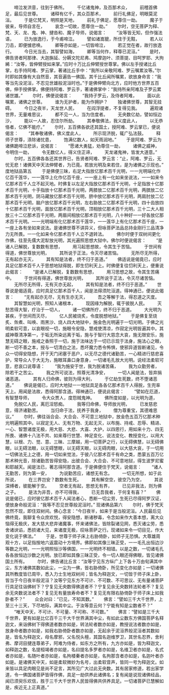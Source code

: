 <!-- { "loadSidebar": true } -->
　　啼泣发洪音，往到于佛所。
　　千亿诸鬼神，及百那术众，
　　前稽首佛足，最后见世尊。
　　诸释有亿千，其众百那术，
　　前行礼佛足，明眼莫泥洹。
　　于是亿梵天，明照是天地，
　　前礼于佛足，愿尊住一劫。
　　魔子于彼来，导师自言在，
　　哀念一切故，愿尊住一劫。”
　　尔时，空无菩萨为释、梵、天、龙、鬼、神、揵沓和、魔子导师，说偈言：
　　“汝等皆无知，但作强法语，
　　已为放逸行，于今甫啼泣。
　　譬如诸嵩貔，所住于无黠，
　　若人以刀击，即便懅悲唤。
　　卿等亦如是，一切皆啼泣，
　　若正觉在者，故行放逸行。
　　今日光当去，其智譬如海，
　　卿等当何作，释尊已泥洹。”
　　是时，佛告贤者阿那律、大迦旃延、分耨文陀尼弗、鸠摩迦叶、须菩提、目呵罗耶、大拘絺：“汝等，皆伸臂授如来掌。”应时十万比丘伸臂授世尊掌。佛以左手授诸比丘掌，右手持阿难、罗云掌，著诸比丘手中：“我所以亲敬阿难、罗云嘱累汝等。”尔时即如其像有大自然音，其音遍告一佛国。其千比丘闻所嘱累，欲放身命言：“我等当先没泥洹，不忍见世雄般泥洹时也。”于是佛伸臂向北方，应时他方世界五百佛，伸手授佛掌。佛便持阿难、罗云手，著诸佛掌中：“我持所亲阿难及子罗云累诸世雄。”
　　尔时，佛便说偈言：
　　“我持子罗云，及侍者阿难，
　　面以此嘱累，诸佛之世尊。
　　谁为无护者，能为作拥护？
　　独诸佛世尊，其智无挂碍。
　　今日之夜半，天龙世人民，
　　在阎浮提者，不复得见我。
　　遍观诸世界，无量难思议，
　　都不见一人，当为住度者。
　　无央数亿劫，譬如恒边沙，
　　能以一人故，忍住尔所劫。
　　其奉敬佛法，我义度此人，
　　以无恭恪者，亿佛不能疗。”
　　尔时，五百佛各欲还其国土，授阿难、罗云掌已，便说偈言：
　　“其奉敬诸佛，佛义度此人，
　　所示现济脱，辄广弘法鼓。
　　释师子世尊，涤除诸忧患，
　　饱满亿数人，如天雨润地。”
　　于是阿难、罗云为诸佛跪啼泣悲诉，说偈言：
　　“愿诸大勇猛，劝尊住一劫，
　　诸佛之威神，令明住一劫，
　　令无数亿人，得义住正谛，
　　天龙诸鬼神，皆发大道意。”
　　尔时，五百佛各各还其世界已，告贤者阿难、罗云言：“止，阿难、罗云，无忧无悲！诸佛天中天法伸臂者，为已竟。若放光明及来若住，是为诸佛之示现也。”
度地狱品第五
　　于是佛便三昧，右足大指放亿那术百千光明，一一光明端化作亿百千莲华，一一莲华上化作亿百千座，一一座上有一化如来坐说法，一一如来令亿那术百千人立不起灭地。时佛复以左足大指放亿那术百千光明，十足指放十亿那术百千光明，十手指放十亿那术百千光明，两膝放二亿那术百千光明，两膑放二亿那术百千光明，阴马藏放亿那术百千光明，脐中放亿那术百千光明，两肩肘放二亿那术百千光明，脑户放亿那术百千光明，左右胁放二亿那术百千光明，四十齿放四十亿那术百千光明，面放亿那术百千光明，顶相放亿那术百千光明，三十二大人相放三十二亿那术百千光明，两眉间相放亿那术百千光明，八十种好一一好各放亿那术百千光明。一一光明端有化亿那术百千莲华，一一莲华上有化亿那术百千座，一一座上各有坐如来说法。是诸佛世尊不讲异义，但咏菩萨法品总持金刚行三品清净力无所畏。一一化如来令亿那术百千人立不退转法。
　　佛尔时便于双树间更化作佛，往至先儒大泥犁放光明，其光遍照思想大狱中。佛尔时便说偈言：
　　“是诸人已解脱，复数数有思想，
　　用习起思想故，令其生于苦恼。
　　于世间有得道，佛世尊放光明，
　　其所说于正法，令灭尽诸苦恼。
　　无所尽无所得，无有起亦无灭，
　　其有知是法者，终不归于恶道。”
　　佛适说是偈竟已，应时具足亿那术百千人于思想地狱得脱，即生忉利天上。时佛便复往忉利天上，便重说此偈言：
　　“是诸人已解脱，复数数有思想，
　　用习思想之故，令其生苦痛中。
　　于世间有得道，佛世尊放光明，
　　其所说于正法，令灭尽诸苦恼。
　　无所尽无所得，无有灭亦无起，
　　其有知是法者，终不归于恶道。”
　　世尊说是偈适竟，应时具足亿那术百千人，闻是法得须陀洹道。得神通已，便说此偈言：
　　“无有起亦无尽，无有生亦无灭，
　　吾之等解于法，得忍道之灭度。
　　其智慧如光明，照知人诸根本，
　　现因缘为解脱，辄于彼脱人民。
　　灭愁苦得大智，疗治于一切人，
　　诸一切佛所疗，终不归于恶道。
　　大光明为甚疾，于世间而灭尽，
　　亿人民被烧炙，令度脱想地狱。”
　　于是佛复至烧炙、缹煮、叫唤、雨黑沙、烧人四大地狱中，施金色光明遍于一切光明。于佛之光明柔软可意，以哀眼视一切，施眼令安隐，慧戒使清凉，作寂定光明皆遍其中。其威神尊清净第一，于垢无所染远离于垢，施与于智行大慈念大哀，施无限安乐，施慧无碍之眼，施戒之香照于一切，施于法味达于一切已示现于法身，施法心之眼，断一切不善之本，授与一切清白之法，悉坏魔力悉令怖惧，使邪异道皆断诸见，令众一切得安隐想，开于天门闭塞于恶户，以无尽之德代诸勤苦，一心精进行慈悲喜护，常导众人于大无为，施眼耳鼻口身意身，一切诸毛孔放大光明。说经法柔软可意，悲哀口说尊语：
　　“我为施安于世，我为脱诸苦痛，
　　我为众勤劳者，除若干之苦尘。
　　我之所可说法，照尊光清净安，
　　一切人闻是法，皆弃捐诸恶道。
　　其有人归命佛，彼则为得大利，
　　于亿劫生死数，终不堕诸恶道。”
　　佛说是偈已，应时大地狱一一地狱具足各各亿那术百千人得脱，生兜率天上。用闻是法故，悉得阿那含道。得神通已，便说此偈言：
　　“譬如在厄道，有智慧导师，
　　令大众贾人，度怨贼鬼神。
　　佛所度如是，以光明为道，
　　免脱亿人民，离厄淫怒痴。
　　我等归命佛，导师放光明，
　　已发慈悲意，得济诸勤苦。
　　当归命于法，抚养于我身，
　　僧为尊重宝，其德难思议。”
　　尔时，佛往诣合会、大合会、不可意三地狱中，放金色五百万亿那术种光明遍照其中。以寂定无人、无有万物、无起无灭，以布施、持戒、忍辱、精进、一心、智慧诸度无极，用大慈、大悲、大喜、大护，以四恩行，用如来十力、四无所畏、诸佛十八法不共、如来尊行世慧、神足变化、说法变化、教授变化，以用大慧，以根、力、觉、意、三昧、三摩越，用一切菩萨之行，以无碍佛慧，以无碍佛眼，以无碍法眼，以无碍慧眼，以无碍天眼，以无碍肉眼，以大慈大哀，于一切用一切佛法无上之德，用一切如来觉法，于彼八亿那术百千有命之类，悉蒙五百万亿那术种光音，除诸勤苦皆得安隐，出彼合会、大合会、不可意地狱，得生波罗尼蜜和耶越天。闻是法已，著志得阿那含道。于是佛便住于梵天，说偈言：
　　“诸人无勤苦，则为第一安，
　　为说勤苦应，诸想无有念。
　　一切无所想，如于此所说，
　　在三界岂安？数数有生死。
　　其有解空空，彼空乃为空，
　　其说深缚者，彼能解于空。
　　空者无有起，思想无有界，
　　已见非我法，则为佛之子。
　　是法为非吾，亦不可得我，
　　已无吾我者，于何复有喜？”
　　佛说是偈已，应时彼亿那术百千人闻法者心，悉断一切尘劳，生死已尽得阿罗汉证，便放身命般泥洹：“我等不忍见世尊般泥洹时。”
现诸佛品第六
　　尔时，佛于梵天忽然不现，即住双树间。佛心念言：“今日夜半，如来于是当般泥洹。人民最后见佛终竟，我聊复令众庶欢悦，得安隐想，断诸秽毒，令念如来作大善本想，离大众恼得无极庆，发大慈大悲弃诸魔事，怀来诸佛法，皆除裂诸见网，悉灭诸尘劳，悉舍诸谀谄，悉损诸大见，来诸度无极，叹咏菩萨之行。现诸如来令一切目见，作大变化说于佛法。”
　　于是，世尊于师子床上右胁倚卧，如师子无恐惧。大尊雄周观十方，以足指按地六返震动十方境界。佛即如其像三昧正受，一一毛孔出恒边沙等数之光明，一一光明照恒沙等佛国，一一光明终不相错。以是之数，一切诸毛孔各各放恒边沙数之光明。放已即如其像三昧正受，令一切人眼还得佛眼，皆见诸佛国土所有。
　　尔时，佛告诸比丘言：“汝等宁见东方纵广上下各十万由旬满其中尘，东方诸佛其数如此尘，一尘为一佛，皆右胁倚卧，所见变化亦如是；一切诸佛其所教度皆已周毕，悉入力士生地双树间；皆名为释迦文，一切皆于师子床上卧，皆当于今日夜半般泥洹？汝等宁见东方不可计、不可数、不可思议、无有量诸菩萨行具足往诣佛树下？宁复见无央数得佛道者不？宁复见余无央数转法轮者不？复见余无央数说法者不？复见无有量放寿命者不？复见无有限右胁倚卧于师子床上如我卧者不？”
　　众会对曰：“已见，不知其数。”
　　佛言：“譬如三千大千世界，上至三十三天，下尽地际，满其中尘。于汝等意云何？宁能有知是尘数者不？”
　　“唯天中天，不可计、不可量、不可称、不可数。”
　　佛言：“譬如是三千大千世界，更有如是比亿百千三千大千世界满其中尘，有如此尘数东方佛国菩萨名释迦文，来诣佛树下得佛道者数亦如是，转法轮者数亦如是，教授说法者数亦如是，放身命者数亦如是，如我右胁倚卧者数亦如是，无起余于泥洹界般泥洹者其数如是，皆名为释迦文，母名摩邪，父名悦头檀，其国名迦维罗卫，其世名忍界，舍利弗、摩诃目揵连尊弟子，阿难为侍者，如东方之所有，九方亦如是，皆为释迦文，如释迦之数，名提桓竭者亦如是，名曰提名多罗者亦如是，名维卫者亦如是，名式者亦如是，名随叶者亦如是，名拘楼秦者亦如是，名拘那含者亦如是，名迦叶者亦如是。是诸佛天中天，如是柔软微妙为名号，出柔软音声，皆同一号为释迦文。如来皆以具足肉眼见是尚不足言，其所见广大过此无央数。其有居家修道，若出家学道，令一佛国诸菩萨皆得作佛，具足一劫供养此诸佛名；复有闻是说现诸佛经品，闻已须臾乐欢信，胜于三千大千世界人民皆得佛共供养具足。一切诸菩萨已慧解如是，疾近无上正真道。”
